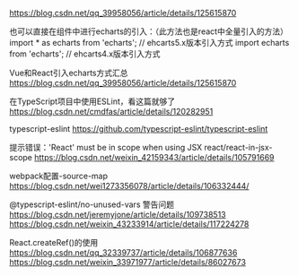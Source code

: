 https://blog.csdn.net/qq_39958056/article/details/125615870


也可以直接在组件中进行echarts的引入：（此方法也是react中全量引入的方法）
import * as echarts from 'echarts'; // ehcarts5.x版本引入方式
import echarts from 'echarts'; // ehcarts4.x版本引入方式




Vue和React引入echarts方式汇总
https://blog.csdn.net/qq_39958056/article/details/125615870

在TypeScript项目中使用ESLint，看这篇就够了
https://blog.csdn.net/cmdfas/article/details/120282951

typescript-eslint
https://github.com/typescript-eslint/typescript-eslint   

提示错误：'React' must be in scope when using JSX react/react-in-jsx-scope
https://blog.csdn.net/weixin_42159343/article/details/105791669 

webpack配置-source-map
https://blog.csdn.net/wei1273356078/article/details/106332444/


@typescript-eslint/no-unused-vars 警告问题
https://blog.csdn.net/jeremyjone/article/details/109738513
https://blog.csdn.net/weixin_43233914/article/details/117224278

React.createRef()的使用
https://blog.csdn.net/qq_32339737/article/details/106877636
https://blog.csdn.net/weixin_33971977/article/details/86027673

